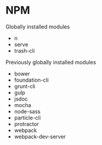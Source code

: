 # NPM

Globally installed modules
- n
- serve
- trash-cli

Previously globally installed modules
- bower
- foundation-cli
- grunt-cli
- gulp
- jsdoc
- mocha
- node-sass
- particle-cli
- protractor
- webpack
- webpack-dev-server